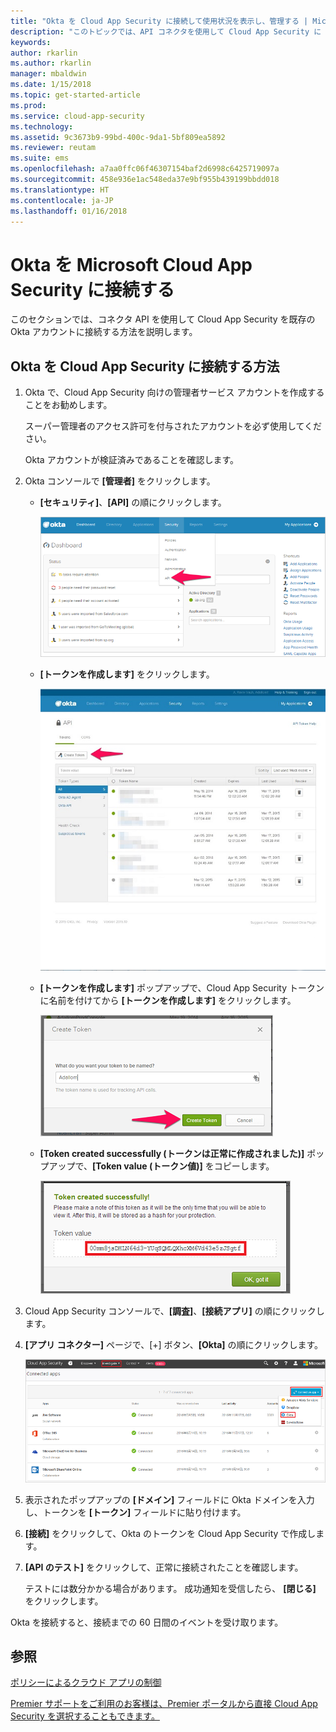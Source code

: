 ```yaml
---
title: "Okta を Cloud App Security に接続して使用状況を表示し、管理する | Microsoft Docs"
description: "このトピックでは、API コネクタを使用して Cloud App Security に Okta アプリを接続する方法について説明します。"
keywords: 
author: rkarlin
ms.author: rkarlin
manager: mbaldwin
ms.date: 1/15/2018
ms.topic: get-started-article
ms.prod: 
ms.service: cloud-app-security
ms.technology: 
ms.assetid: 9c3673b9-99bd-400c-9da1-5bf809ea5892
ms.reviewer: reutam
ms.suite: ems
ms.openlocfilehash: a7aa0ffc06f46307154baf2d6998c6425719097a
ms.sourcegitcommit: 458e936e1ac548eda37e9bf955b439199bbdd018
ms.translationtype: HT
ms.contentlocale: ja-JP
ms.lasthandoff: 01/16/2018
---
```

# <a name="connect-okta-to-microsoft-cloud-app-security"></a>Okta を Microsoft Cloud App Security に接続する
このセクションでは、コネクタ API を使用して Cloud App Security を既存の Okta アカウントに接続する方法を説明します。  
  
## <a name="how-to-connect-okta-to-cloud-app-security"></a>Okta を Cloud App Security に接続する方法  
  
1.  Okta で、Cloud App Security 向けの管理者サービス アカウントを作成することをお勧めします。  
  
     スーパー管理者のアクセス許可を付与されたアカウントを必ず使用してください。  
  
     Okta アカウントが検証済みであることを確認します。  
  
2.  Okta コンソールで **[管理者]** をクリックします。  
  
    -   **[セキュリティ]**、**[API]** の順にクリックします。  
  
         ![Okta API](./media/okta-api.png "Okta API")  
  
    -   **[トークンを作成します]** をクリックします。  
  
         ![Okta のトークンの作成](./media/okta-createtoken.jpg "Okta のトークンの作成")  
  
    -   **[トークンを作成します]** ポップアップで、Cloud App Security トークンに名前を付けてから **[トークンを作成します]** をクリックします。  
  
         ![Okta のトークン ポップアップ](./media/okta-token-popup.png "Okta のトークン ポップアップ")  
  
    -   **[Token created successfully (トークンは正常に作成されました)]** ポップアップで、**[Token value (トークン値)]** をコピーします。  
  
         ![Okta のトークン値](./media/okta-token-value.png "Okta のトークン値")  
  
3.  Cloud App Security コンソールで、**[調査]**、**[接続アプリ]** の順にクリックします。  
  
4.  **[アプリ コネクター]** ページで、[+] ボタン、**[Okta]** の順にクリックします。  
  
     ![Okta の接続](./media/connect-okta.png "Okta の接続")  
  
5.  表示されたポップアップの **[ドメイン]** フィールドに Okta ドメインを入力し、トークンを **[トークン]** フィールドに貼り付けます。  
  
6.  **[接続]** をクリックして、Okta のトークンを Cloud App Security で作成します。  
  
7.  **[API のテスト]** をクリックして、正常に接続されたことを確認します。  
  
     テストには数分かかる場合があります。 成功通知を受信したら、 **[閉じる]** をクリックします。  
  
Okta を接続すると、接続までの 60 日間のイベントを受け取ります。
  
## <a name="see-also"></a>参照  
[ポリシーによるクラウド アプリの制御](control-cloud-apps-with-policies.md)   

[Premier サポートをご利用のお客様は、Premier ポータルから直接 Cloud App Security を選択することもできます。](https://premier.microsoft.com/)  
  
  